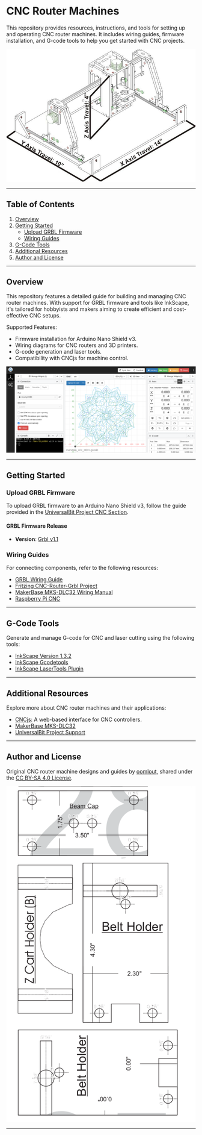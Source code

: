 # CNC Router Machines

This repository provides resources, instructions, and tools for setting up and operating CNC router machines. It includes wiring guides, firmware installation, and G-code tools to help you get started with CNC projects.

![CNC Machine](https://github.com/universalbit-dev/cnc-router-machines/blob/main/cnc/cnc_001.jpg)

---

## Table of Contents
1. [Overview](#overview)
2. [Getting Started](#getting-started)
   - [Upload GRBL Firmware](#upload-grbl-firmware)
   - [Wiring Guides](#wiring-guides)
3. [G-Code Tools](#g-code-tools)
4. [Additional Resources](#additional-resources)
5. [Author and License](#author-and-license)

---

## Overview

This repository features a detailed guide for building and managing CNC router machines. With support for GRBL firmware and tools like InkScape, it's tailored for hobbyists and makers aiming to create efficient and cost-effective CNC setups.

Supported Features:
- Firmware installation for Arduino Nano Shield v3.
- Wiring diagrams for CNC routers and 3D printers.
- G-code generation and laser tools.
- Compatibility with CNCjs for machine control.

![CNCjs Example](https://github.com/universalbit-dev/cnc-router-machines/blob/main/g-code/mandala/cncjs/mandala_cncjs.png)

---

## Getting Started

### Upload GRBL Firmware

To upload GRBL firmware to an Arduino Nano Shield v3, follow the guide provided in the [UniversalBit Project CNC Section](https://github.com/universalbit-dev/universalbit-dev/tree/main/cnc).

#### GRBL Firmware Release
- **Version**: [Grbl v1.1](https://github.com/gnea/grbl/releases)

### Wiring Guides

For connecting components, refer to the following resources:
- [GRBL Wiring Guide](https://github.com/grbl/grbl/wiki/Connecting-Grbl)
- [Fritzing CNC-Router-Grbl Project](https://fritzing.org/projects/stepper-motor-with-drv8825-cnc-router-grbl)
- [MakerBase MKS-DLC32 Wiring Manual](https://github.com/makerbase-mks/MKS-DLC32/blob/main/MKS-DLC32-main/doc/DLC32%20wiring%20manual.pdf)
- [Raspberry Pi CNC](https://wiki.protoneer.co.nz/Raspberry_Pi_CNC)

---

## G-Code Tools

Generate and manage G-code for CNC and laser cutting using the following tools:
- [InkScape Version 1.3.2](https://inkscape.org/de/release/inkscape-1.3.2/)
- [InkScape Gcodetools](https://github.com/inkscape/inkscape)
- [InkScape LaserTools Plugin](https://github.com/ChrisWag91/Inkscape-Lasertools-Plugin)

---

## Additional Resources

Explore more about CNC router machines and their applications:
- [CNCjs](https://github.com/cncjs/cncjs): A web-based interface for CNC controllers.
- [MakerBase MKS-DLC32](https://github.com/makerbase-mks/MKS-DLC32)
- [UniversalBit Project Support](https://github.com/universalbit-dev/universalbit-dev/tree/main/support)

---

## Author and License

Original CNC router machine designs and guides by [oomlout](https://www.instructables.com/How-to-Make-a-Three-Axis-CNC-Machine-Cheaply-and-/), shared under the [CC BY-SA 4.0 License](https://creativecommons.org/licenses/by-sa/4.0/).

![CNC Components](https://github.com/universalbit-dev/cnc-router-machines/blob/main/cnc/cnc_a4/BeamCap-BeltHolder-ZCartHolder.png)

---
